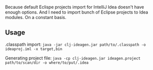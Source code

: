 Because default Eclispe projects import for IntelliJ Idea doesn't have enough options. And I need to import bunch of Eclipse projects to Idea modules. On a constant basis.

Usage
-----

.classpath import: ```java -jar clj-ideagen.jar path/to/.classpath -o ideaproj.iml -x target,bin```

Generating project file: ```java -cp clj-ideagen.jar ideagen.project path/to/scan/dir -o where/to/put/.idea```

